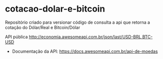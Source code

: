 # cotacao-dolar-e-bitcoin

Repositório criado para versionar código de consulta a api que retorna a cotação do Dólar/Real e Bitcoin/Dólar

API pública http://economia.awesomeapi.com.br/json/last/USD-BRL,BTC-USD
 * Documentação da API: https://docs.awesomeapi.com.br/api-de-moedas
